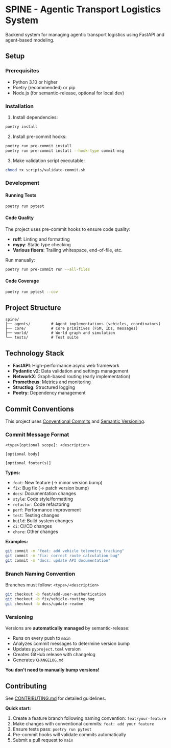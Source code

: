 # SPINE - Agentic Transport Logistics System

Backend system for managing agentic transport logistics using FastAPI and agent-based modeling.

## Setup

### Prerequisites

- Python 3.10 or higher
- Poetry (recommended) or pip
- Node.js (for semantic-release, optional for local dev)

### Installation

1. Install dependencies:
```bash
poetry install
```

2. Install pre-commit hooks:
```bash
poetry run pre-commit install
poetry run pre-commit install --hook-type commit-msg
```

3. Make validation script executable:
```bash
chmod +x scripts/validate-commit.sh
```

### Development

#### Running Tests

```bash
poetry run pytest
```

#### Code Quality

The project uses pre-commit hooks to ensure code quality:
- **ruff**: Linting and formatting
- **mypy**: Static type checking
- **Various fixers**: Trailing whitespace, end-of-file, etc.

Run manually:
```bash
poetry run pre-commit run --all-files
```

#### Code Coverage

```bash
poetry run pytest --cov
```

## Project Structure

```
spine/
├── agents/         # Agent implementations (vehicles, coordinators)
├── core/           # Core primitives (FSM, IDs, messages)
├── world/          # World graph and simulation
└── tests/          # Test suite
```

## Technology Stack

- **FastAPI**: High-performance async web framework
- **Pydantic v2**: Data validation and settings management
- **NetworkX**: Graph-based routing (early implementation)
- **Prometheus**: Metrics and monitoring
- **Structlog**: Structured logging
- **Poetry**: Dependency management

## Commit Conventions

This project uses [Conventional Commits](https://www.conventionalcommits.org/) and [Semantic Versioning](https://semver.org/).

### Commit Message Format

```
<type>[optional scope]: <description>

[optional body]

[optional footer(s)]
```

**Types:**
- `feat`: New feature (→ minor version bump)
- `fix`: Bug fix (→ patch version bump)
- `docs`: Documentation changes
- `style`: Code style/formatting
- `refactor`: Code refactoring
- `perf`: Performance improvement
- `test`: Testing changes
- `build`: Build system changes
- `ci`: CI/CD changes
- `chore`: Other changes

**Examples:**
```bash
git commit -m "feat: add vehicle telemetry tracking"
git commit -m "fix: correct route calculation bug"
git commit -m "docs: update API documentation"
```

### Branch Naming Convention

Branches must follow: `<type>/<description>`

```bash
git checkout -b feat/add-user-authentication
git checkout -b fix/vehicle-routing-bug
git checkout -b docs/update-readme
```

### Versioning

Versions are **automatically managed** by semantic-release:
- Runs on every push to `main`
- Analyzes commit messages to determine version bump
- Updates `pyproject.toml` version
- Creates GitHub release with changelog
- Generates `CHANGELOG.md`

**You don't need to manually bump versions!**

## Contributing

See [CONTRIBUTING.md](.github/CONTRIBUTING.md) for detailed guidelines.

**Quick start:**
1. Create a feature branch following naming convention: `feat/your-feature`
2. Make changes with conventional commits: `feat: add your feature`
3. Ensure tests pass: `poetry run pytest`
4. Pre-commit hooks will validate commits automatically
5. Submit a pull request to `main`
